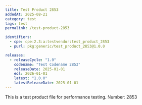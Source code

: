 ```yaml
---
title: Test Product 2853
addedAt: 2025-08-21
category: test
tags: test
permalink: /test-product-2853

identifiers:
  - cpe: cpe:2.3:a:testvendor:test_product_2853
  - purl: pkg:generic/test_product_2853@1.0.0

releases:
  - releaseCycle: "1.0"
    codename: "Test Codename 2853"
    releaseDate: 2025-01-01
    eol: 2026-01-01
    latest: "1.0.0"
    latestReleaseDate: 2025-01-01
---
```


This is a test product file for performance testing. Number: 2853
